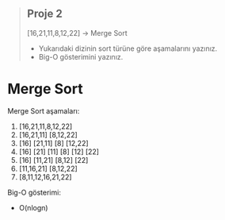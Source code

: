 > ## Proje 2
> [16,21,11,8,12,22] -> Merge Sort
> 
> * Yukarıdaki dizinin sort türüne göre aşamalarını yazınız.
> * Big-O gösterimini yazınız.

# Merge Sort

Merge Sort aşamaları:
1. [16,21,11,8,12,22]
2. [16,21,11] [8,12,22]
3. [16] [21,11] [8] [12,22]
4. [16] [21] [11] [8] [12] [22]
5. [16] [11,21] [8,12] [22]
6. [11,16,21] [8,12,22]
7. [8,11,12,16,21,22]

Big-O gösterimi:
 * O(nlogn)